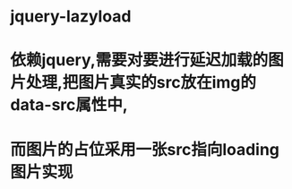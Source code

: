 # jquery-lazyload

# 依赖jquery,需要对要进行延迟加载的图片处理,把图片真实的src放在img的data-src属性中,
# 而图片的占位采用一张src指向loading图片实现
